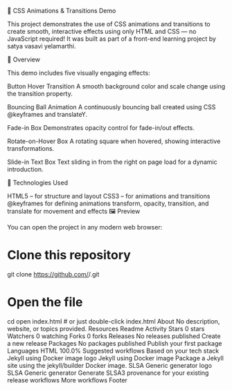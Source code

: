 🎨 CSS Animations & Transitions Demo

This project demonstrates the use of CSS animations and transitions to create smooth, interactive effects using only HTML and CSS — no JavaScript required!
It was built as part of a front-end learning project by satya vasavi yelamarthi.

🧠 Overview

This demo includes five visually engaging effects:

Button Hover Transition
A smooth background color and scale change using the transition property.

Bouncing Ball Animation
A continuously bouncing ball created using CSS @keyframes and translateY.

Fade-in Box
Demonstrates opacity control for fade-in/out effects.

Rotate-on-Hover Box
A rotating square when hovered, showing interactive transformations.

Slide-in Text Box
Text sliding in from the right on page load for a dynamic introduction.

🧩 Technologies Used

HTML5 – for structure and layout
CSS3 – for animations and transitions
@keyframes for defining animations
transform, opacity, transition, and translate for movement and effects
🖼️ Preview

You can open the project in any modern web browser:

# Clone this repository
git clone https://github.com/<your-username>/<your-repo-name>.git

# Open the file
cd <your-repo-name>
open index.html   # or just double-click index.html
About
No description, website, or topics provided.
Resources
 Readme
 Activity
Stars
 0 stars
Watchers
 0 watching
Forks
 0 forks
Releases
No releases published
Create a new release
Packages
No packages published
Publish your first package
Languages
HTML
100.0%
Suggested workflows
Based on your tech stack
Jekyll using Docker image logo
Jekyll using Docker image
Package a Jekyll site using the jekyll/builder Docker image.
SLSA Generic generator logo
SLSA Generic generator
Generate SLSA3 provenance for your existing release workflows
More workflows
Footer
